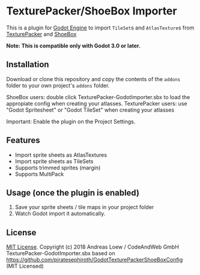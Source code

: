 # TexturePacker/ShoeBox Importer

This is a plugin for [Godot Engine](https://godotengine.org) to import
`TileSet`s and `AtlasTexture`s from [TexturePacker](https://www.codeandweb.com/texturepacker) and [ShoeBox](https://renderhjs.net/shoebox/)

**Note: This is compatible only with Godot 3.0 or later.**


## Installation

Download or clone this repository and copy the contents of the
`addons` folder to your own project's `addons` folder.

ShoeBox users: double click TexturePacker-GodotImporter.sbx to load the appropiate config when creating your atlasses. 
TexturePacker users: use "Godot Spritesheet" or "Godot TileSet" when creating your atlasses

Important: Enable the plugin on the Project Settings.

## Features

* Import sprite sheets as AtlasTextures
* Import sprite sheets as TileSets
* Supports trimmed sprites (margin)
* Supports MultiPack

## Usage (once the plugin is enabled)

1. Save your sprite sheets / tile maps in your project folder
2. Watch Godot import it automatically.

## License

[MIT License](LICENSE). Copyright (c) 2018 Andreas Loew / CodeAndWeb GmbH
TexturePacker-GodotImporter.sbx based on https://github.com/piratesephiroth/GodotTexturePackerShoeBoxConfig (MIT Licensed)
